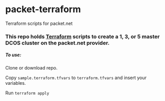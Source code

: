 # packet-terraform
Terraform scripts for packet.net

### This repo holds [Terraform](https://www.terraform.io/) scripts to create a 1, 3, or 5 master DCOS cluster on the packet.net provider.

##### To use:

Clone or download repo.

Copy `sample.terraform.tfvars` to `terraform.tfvars` and insert your variables.

Run `terraform apply`
